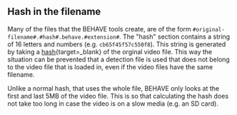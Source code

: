 ## Hash in the filename

Many of the files that the BEHAVE tools create, are of the form `#original-filename#.#hash#.behave.#extension#`.
The "hash" section contains a string of 16 letters and numbers (e.g. `cb65f45f57c550f8`).
This string is generated by taking a [hash](https://en.wikipedia.org/wiki/Hash_function){target=_blank} of the orginal video file.
This way the situation can be prevented that a detection file is used that does not belong to the video file that is loaded in, even if the video files have the same filename.

Unlike a normal hash, that uses the whole file, BEHAVE only looks at the first and last 5MB of the video file.
This is so that calculating the hash does not take too long in case the video is on a slow media (e.g. an SD card).
